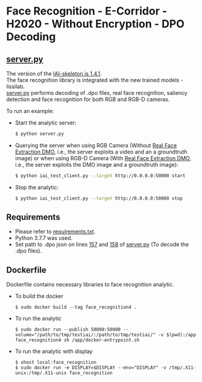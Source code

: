 # Face Recognition - E-Corridor - H2020 - Without Encryption - DPO Decoding
## [server.py](https://devecorridor.iit.cnr.it/gitlab/kmoulouel/facerecognition2/blob/24082022/server.py)
The version of the [IAI-skeleton is 1.4.1](https://devecorridor.iit.cnr.it/gitlab/dalbanese/iai-skeleton/-/tree/v1.4.1).    
The face recognition library is integrated with the new trained models - lissilab.  
[server.py](https://devecorridor.iit.cnr.it/gitlab/kmoulouel/facerecognition2/blob/24082022/server.py) performs decoding of .dpo files, real face recognition, saliency detection and face recognition for both RGB and RGB-D cameras.

To run an example:
- Start the analytic server:
    ```sh
    $ python server.py
    ```
- Querying the server when using RGB Camera (Without [Real Face Extraction DMO](https://devecorridor.iit.cnr.it/gitlab/kmoulouel/realfaceextractiondmo), i.e., the server exploits a video and an a groundtruth image) or when using RGB-D Camera (With [Real Face Extraction DMO](https://devecorridor.iit.cnr.it/gitlab/kmoulouel/realfaceextractiondmo), i.e., the server exploits the DMO image and a groundtruth image):
    ```sh
    $ python iai_test_client.py --target http://0.0.0.0:50000 start
    ```
- Stop the analytic:
    ```sh
    $ python iai_test_client.py --target http://0.0.0.0:50000 stop
    ```

## Requirements
- Please refer to [requirements.txt](https://devecorridor.iit.cnr.it/gitlab/kmoulouel/facerecognition2/blob/23092022/requirements.txt).
- Python 3.7.7 was used.  
- Set path to .dpo json on lines [157](https://devecorridor.iit.cnr.it/gitlab/kmoulouel/facerecognition2/blob/23092022/server.py#L157) and [158](https://devecorridor.iit.cnr.it/gitlab/kmoulouel/facerecognition2/blob/23092022/server.py#L157) of [server.py](https://devecorridor.iit.cnr.it/gitlab/kmoulouel/facerecognition2/blob/23092022/server.py) (To decode the .dpo files).

## Dockerfile
Dockerfile contains necessary libraries to face recognition analytic.
- To build the docker
    ```
    $ sudo docker build --tag face_recognition4 .
    ```
- To run the analytic
    ```
    $ sudo docker run --publish 50000:50000 --volume="/path/to/tmp/testiai/:/path/to/tmp/testiai/" -v $(pwd):/app face_recognition4 sh /app/docker-entrypoint.sh
    ```
- To run the analytic with display
    ```
	$ xhost local:face_recognition
	$ sudo docker run -e DISPLAY=$DISPLAY --env="DISPLAY" -v /tmp/.X11-unix:/tmp/.X11-unix face_recognition
    ```